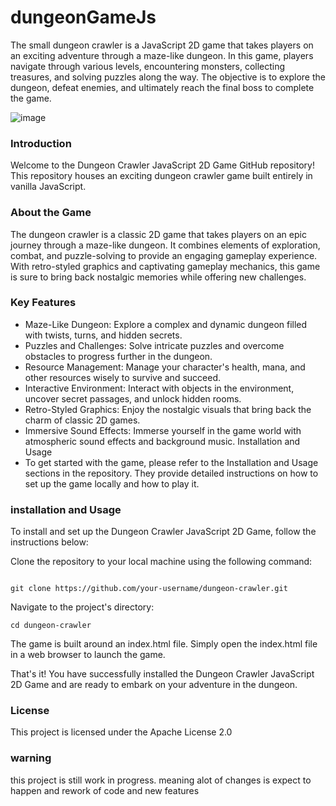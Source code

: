 # dungeonGameJs

The small dungeon crawler is a JavaScript 2D game that takes players on an exciting adventure through a maze-like dungeon. In this game, players navigate through various levels, encountering monsters, collecting treasures, and solving puzzles along the way. The objective is to explore the dungeon, defeat enemies, and ultimately reach the final boss to complete the game.

![image](https://i.ibb.co/6WcR9Tf/rwrwaarwwarawr.png)

### Introduction
Welcome to the Dungeon Crawler JavaScript 2D Game GitHub repository! This repository houses an exciting dungeon crawler game built entirely in vanilla JavaScript.

### About the Game
The dungeon crawler is a classic 2D game that takes players on an epic journey through a maze-like dungeon. It combines elements of exploration, combat, and puzzle-solving to provide an engaging gameplay experience. With retro-styled graphics and captivating gameplay mechanics, this game is sure to bring back nostalgic memories while offering new challenges.

### Key Features
- Maze-Like Dungeon: Explore a complex and dynamic dungeon filled with twists, turns, and hidden secrets.
- Puzzles and Challenges: Solve intricate puzzles and overcome obstacles to progress further in the dungeon.
- Resource Management: Manage your character's health, mana, and other resources wisely to survive and succeed.
- Interactive Environment: Interact with objects in the environment, uncover secret passages, and unlock hidden rooms.
- Retro-Styled Graphics: Enjoy the nostalgic visuals that bring back the charm of classic 2D games.
- Immersive Sound Effects: Immerse yourself in the game world with atmospheric sound effects and background music.
Installation and Usage
- To get started with the game, please refer to the Installation and Usage sections in the repository. They provide detailed instructions on how to set up the game locally and how to play it.
### installation and Usage
To install and set up the Dungeon Crawler JavaScript 2D Game, follow the instructions below:

Clone the repository to your local machine using the following command:
```

git clone https://github.com/your-username/dungeon-crawler.git
```
Navigate to the project's directory:

```
cd dungeon-crawler
```
The game is built around an index.html file. Simply open the index.html file in a web browser to launch the game.

That's it! You have successfully installed the Dungeon Crawler JavaScript 2D Game and are ready to embark on your adventure in the dungeon.
### License
This project is licensed under the Apache License 2.0 

### warning
this project is still work in progress. meaning alot of changes is expect to happen and rework of code and new features
